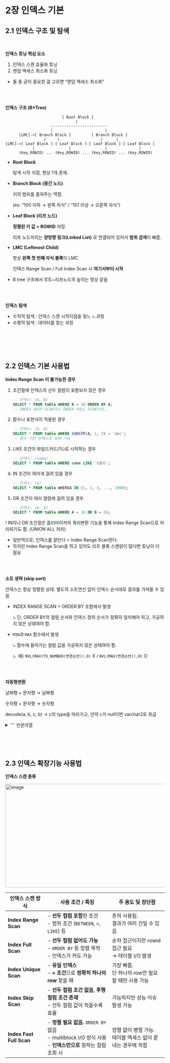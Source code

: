 # 2장 인덱스 기본

## 2.1 인덱스 구조 및 탐색

<br/>

**인덱스 튜닝 핵심 요소**

1. 인덱스 스캔 효율화 튜닝
2. 랜덤 액세스 최소화 튜닝

* 둘 중 굳이 중요한 걸 고르면 “랜덤 액세스 최소화”

<br/><br/>

**인덱스 구조 (B*Tree)**

```
                         [ Root Block ]
                               |
                    -------------------------
                    |                       |
      [LMC]->[ Branch Block ]         [ Branch Block ]
                 /     \                  /      \
[LMC]->[ Leaf Block ]-[ Leaf Block ]-[ Leaf Block ]-[ Leaf Block ]
            |               |               |              |
      (Key,ROWID) ... (Key,ROWID) ... (Key,ROWID) ... (Key,ROWID)
```

- **Root Block**
    
    탐색 시작 지점. 항상 1개 존재.
    
- **Branch Block (중간 노드)**
    
    키의 범위를 좁혀주는 역할. 
    
    (ex: “100 이하 → 왼쪽 자식” / “101 이상 → 오른쪽 자식”)
    
- **Leaf Block (리프 노드)**
    
    **정렬된 키 값 + ROWID** 저장.
    
    리프 노드끼리는 **양방향 링크(Linked List)** 로 연결되어 있어서 **범위 검색**이 빠름.
    
- **LMC (Leftmost Child)**
    
    항상 **왼쪽 첫 번째 자식 블록**이 LMC
    
    인덱스 Range Scan / Full Index Scan 시 **여기서부터 시작**
    

* B tree 구조에서 루트~리프노드의 높이는 항상 같음


<br/><br/>

**인덱스 탐색**

- 수직적 탐색 : 인덱스 스캔 시작지점을 찾느 ㄴ과정
- 수평적 탐색 : 데이터를 찾는 과정

<br/><br/><br/><br/>

## 2.2 인덱스 기본 사용법

**Index Range Scan 이 불가능한 경우**

1. 조건절에 인덱스의 선두 컬럼이 포함되지 않은 경우
    
    ```sql
    -- 인덱스: (A, B)
    SELECT * FROM table WHERE B = 10 ORDER BY A;
    -- INDEX SKIP SCAN이나 INDEX FULL SCAN으로..
    ```
    
2. 함수나 표현식이 적용된 경우
    
    ```sql
    -- 인덱스: (A, B)
    SELECT * FROM table WHERE SUBSTR(A, 1, 3) = 'abc';
    -- 함수 기반 인덱스로 보완 가능
    ```
    
3. LIKE 조건이 와일드카드(%)로 시작하는 경우
    
    ```sql
    -- 인덱스: (name)
    SELECT * FROM table WHERE name LIKE '%철수';
    ```
    
4. IN 조건이 여러개 걸려 있을 경우
    
    ```sql
    -- 인덱스: (A)
    SELECT * FROM table WHEREA IN (1, 2, 3, ..., 1000);
    ```
    
5. OR 조건이 여러 컬럼에 걸려 있을 경우
    
    ```sql
    -- 인덱스: (A, B)
    SELECT * FROM table WHERE A = 10 OR B = 20;
    ```
    

! IN이나 OR 조건절은 옵티마이저의 쿼리변환 기능을 통해 Index Range Scan으로 처리되기도 함. (UNION ALL 처리)

- 일반적으로, 인덱스를 잘탄다 = Index Range Scan한다.
- 하지만 Index Range Scan을 하고 있어도 리프 블록 스캔량이 많다면 튜닝이 더 필요

<br/><br/>

**소트 생략 (skip sort)**

인덱스는 항상 정렬된 상태. 별도의 소트연산 없이 인덱스 순서대로 결과를 가져올 수 있음

- INDEX RANGE SCAN + ORDER BY 조합에서 발생
    
    ㄴ단, ORDER BY의 컬럼 순서와 인덱스 정의 순서가 정확히 일치해야 하고, 가공하지 않은 상태여야 함.
    
- `MIN`과 `MAX` 함수에서 발생
    
    ㄴ함수에 들어가는 컬럼 값을 가공하지 않은 상태여야 함.
    
    ㄴ 예) `NVL(MAX(TO_NUMBER(변경순번)),0)` X /  `NVL(MAX(변경순번)),0)` O


<br/><br/>

**자동형변환**

날짜형 + 문자형 → 날짜형

숫자형 + 문자형 → 숫자형

decode(a, b, c, b) → c의 type을 따라가고, 만약 c가 null이면 varchar2로 취급

<details>
  <summary>`‘’` 빈문자열</summary>
  
    oracle은 빈문자열을 항상 NULL로 취급.

    즉 Number 타입에 `‘’`를 넣어도 0이 아닌 NULL 로 들어가고, Varchar에도 NULL로 들어가고…
    
    postgres는 이를 엄격하게 금지함 ← 솔루션에서 `‘’`을 NULL 처리하지 않으면 오류 난 이유

</details>    


<br/><br/><br/>

## 2.3 인덱스 확장기능 사용법

**인덱스 스캔 종류**

<img width="631" height="327" alt="image" src="https://github.com/user-attachments/assets/a85826d6-e264-4aa8-b64f-b22f9e97007e" />


| 인덱스 스캔 방식 | 사용 조건 / 특징 | 주 용도 및 장단점 |
| --- | --- | --- |
| **Index Range Scan** | - **선두 컬럼 포함**한 조건<br/>- 범위 조건 (`BETWEEN`, `<`, `LIKE`) 등 | 흔히 사용됨.<br>결과가 여러 건일 수 있음 |
| **Index Full Scan** | - **선두 컬럼 없어도 가능** <br>- `ORDER BY` 등 정렬 목적 <br>- 인덱스가 커도 가능 | 순차 접근이지만 rowid 접근 필요<br>→ 테이블 I/O 발생 |
| **Index Unique Scan** | - **유일 인덱스**<br>- **= 조건**으로 **정확히 하나의 row** 찾을 때 | 가장 빠름.<br>단 하나의 row만 필요할 때만 사용 가능 |
| **Index Skip Scan** | - **선두 컬럼 조건 없음**, **후행 컬럼 조건 존재** <br>- 선두 컬럼 값이 적을수록 효율 | 가능하지만 성능 이슈 발생 가능 |
| **Index Fast Full Scan** | - **정렬 필요 없음.** `ORDER BY` 없음 <br>- multiblock I/O 방식 사용<br>- **인덱스만으로** 원하는 컬럼 조회 시 | 정렬 없이 병렬 가능.<br>테이블 액세스 없이 끝내는 경우에 적합 |
